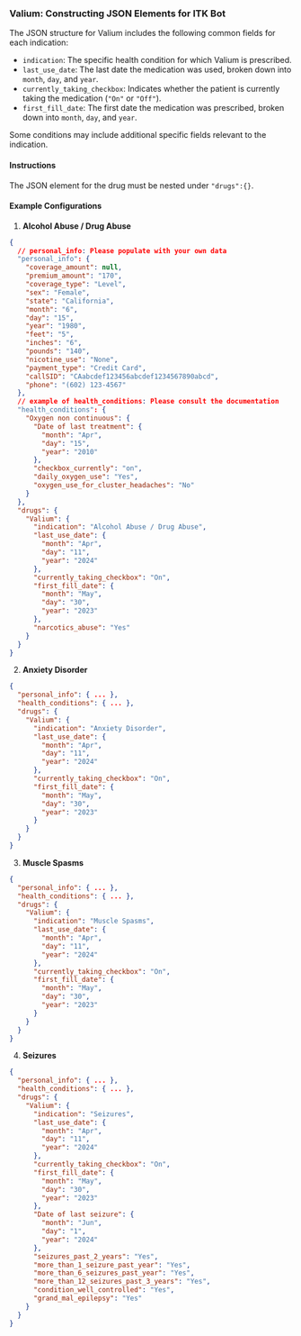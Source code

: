 ### Valium: Constructing JSON Elements for ITK Bot

The JSON structure for Valium includes the following common fields for each indication:

- `indication`: The specific health condition for which Valium is prescribed.
- `last_use_date`: The last date the medication was used, broken down into `month`, `day`, and `year`.
- `currently_taking_checkbox`: Indicates whether the patient is currently taking the medication (`"On"` or `"Off"`).
- `first_fill_date`: The first date the medication was prescribed, broken down into `month`, `day`, and `year`.

Some conditions may include additional specific fields relevant to the indication.

#### Instructions

The JSON element for the drug must be nested under `"drugs":{}`.

#### Example Configurations

1. **Alcohol Abuse / Drug Abuse**

```json
{
  // personal_info: Please populate with your own data
  "personal_info": {
    "coverage_amount": null,
    "premium_amount": "170",
    "coverage_type": "Level",
    "sex": "Female",
    "state": "California",
    "month": "6",
    "day": "15",
    "year": "1980",
    "feet": "5",
    "inches": "6",
    "pounds": "140",
    "nicotine_use": "None",
    "payment_type": "Credit Card",
    "callSID": "CAabcdef123456abcdef1234567890abcd",
    "phone": "(602) 123-4567"
  },
  // example of health_conditions: Please consult the documentation
  "health_conditions": {
    "Oxygen non continuous": {
      "Date of last treatment": {
        "month": "Apr",
        "day": "15",
        "year": "2010"
      },
      "checkbox_currently": "on",
      "daily_oxygen_use": "Yes",
      "oxygen_use_for_cluster_headaches": "No"
    }
  },
  "drugs": {
    "Valium": {
      "indication": "Alcohol Abuse / Drug Abuse",
      "last_use_date": {
        "month": "Apr",
        "day": "11",
        "year": "2024"
      },
      "currently_taking_checkbox": "On",
      "first_fill_date": {
        "month": "May",
        "day": "30",
        "year": "2023"
      },
      "narcotics_abuse": "Yes"
    }
  }
}
```

2. **Anxiety Disorder**

```json
{
  "personal_info": { ... },
  "health_conditions": { ... },
  "drugs": {
    "Valium": {
      "indication": "Anxiety Disorder",
      "last_use_date": {
        "month": "Apr",
        "day": "11",
        "year": "2024"
      },
      "currently_taking_checkbox": "On",
      "first_fill_date": {
        "month": "May",
        "day": "30",
        "year": "2023"
      }
    }
  }
}
```

3. **Muscle Spasms**

```json
{
  "personal_info": { ... },
  "health_conditions": { ... },
  "drugs": {
    "Valium": {
      "indication": "Muscle Spasms",
      "last_use_date": {
        "month": "Apr",
        "day": "11",
        "year": "2024"
      },
      "currently_taking_checkbox": "On",
      "first_fill_date": {
        "month": "May",
        "day": "30",
        "year": "2023"
      }
    }
  }
}
```

4. **Seizures**

```json
{
  "personal_info": { ... },
  "health_conditions": { ... },
  "drugs": {
    "Valium": {
      "indication": "Seizures",
      "last_use_date": {
        "month": "Apr",
        "day": "11",
        "year": "2024"
      },
      "currently_taking_checkbox": "On",
      "first_fill_date": {
        "month": "May",
        "day": "30",
        "year": "2023"
      },
      "Date of last seizure": {
        "month": "Jun",
        "day": "1",
        "year": "2024"
      },
      "seizures_past_2_years": "Yes",
      "more_than_1_seizure_past_year": "Yes",
      "more_than_6_seizures_past_year": "Yes",
      "more_than_12_seizures_past_3_years": "Yes",
      "condition_well_controlled": "Yes",
      "grand_mal_epilepsy": "Yes"
    }
  }
}
```
